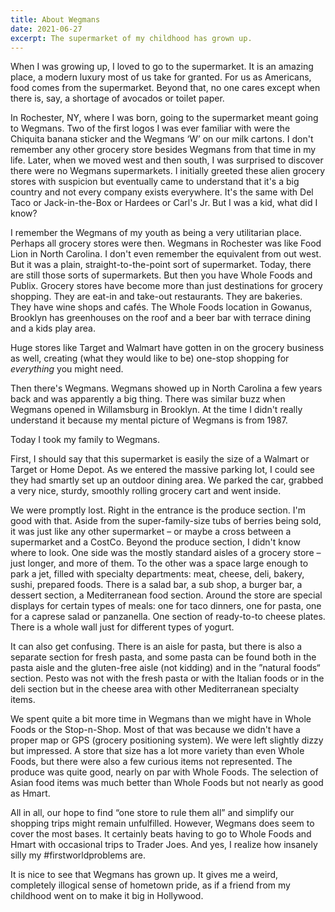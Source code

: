 ```yaml
---
title: About Wegmans
date: 2021-06-27
excerpt: The supermarket of my childhood has grown up.
---
```

<span class="dropcap">W</span>hen I was growing up, I loved to go to the supermarket. It is an amazing place, a modern luxury most of us take for granted. For us as Americans, food comes from the supermarket. Beyond that, no one cares except when there is, say, a shortage of avocados or toilet paper.

In Rochester, NY, where I was born, going to the supermarket meant going to Wegmans. Two of the first logos I was ever familiar with were the Chiquita banana sticker and the Wegmans ‘W’ on our milk cartons. I don't remember any other grocery store besides Wegmans from that time in my life. Later, when we moved west and then south, I was surprised to discover there were no Wegmans supermarkets. I initially greeted these alien grocery stores with suspicion but eventually came to understand that it's a big country and not every company exists everywhere. It's the same with Del Taco or Jack-in-the-Box or Hardees or Carl's Jr. But I was a kid, what did I know?

I remember the Wegmans of my youth as being a very utilitarian place. Perhaps all grocery stores were then. Wegmans in Rochester was like Food Lion in North Carolina. I don't even remember the equivalent from out west. But it was a plain, straight-to-the-point sort of supermarket. Today, there are still those sorts of supermarkets. But then you have Whole Foods and Publix. Grocery stores have become more than just destinations for grocery shopping. They are eat-in and take-out restaurants. They are bakeries. They have wine shops and cafés. The Whole Foods location in Gowanus, Brooklyn has greenhouses on the roof and a beer bar with terrace dining and a kids play area.

Huge stores like Target and Walmart have gotten in on the grocery business as well, creating (what they would like to be) one-stop shopping for *everything* you might need.

Then there's Wegmans. Wegmans showed up in North Carolina a few years back and was apparently a big thing. There was similar buzz when Wegmans opened in Willamsburg in Brooklyn. At the time I didn't really understand it because my mental picture of Wegmans is from 1987. 

Today I took my family to Wegmans.

First, I should say that this supermarket is easily the size of a Walmart or Target or Home Depot. As we entered the massive parking lot, I could see they had smartly set up an outdoor dining area. We parked the car, grabbed a very nice, sturdy, smoothly rolling grocery cart and went inside.

We were promptly lost. Right in the entrance is the produce section. I'm good with that. Aside from the super-family-size tubs of berries being sold, it was just like any other supermarket – or maybe a cross between a supermarket and a CostCo. Beyond the produce section, I didn't know where to look. One side was the mostly standard aisles of a grocery store – just longer, and more of them. To the other was a space large enough to park a jet, filled with specialty departments: meat, cheese, deli, bakery, sushi, prepared foods. There is a salad bar, a sub shop, a burger bar, a dessert section, a Mediterranean food section. Around the store are special displays for certain types of meals: one for taco dinners, one for pasta, one for a caprese salad or panzanella. One section of ready-to-to cheese plates. There is a whole wall just for different types of yogurt. 

It can also get confusing. There is an aisle for pasta, but there is also a separate section for fresh pasta, and some pasta can be found both in the pasta aisle and the gluten-free aisle (not kidding) and in the ”natural foods“ section. Pesto was not with the fresh pasta or with the Italian foods or in the deli section but in the cheese area with other Mediterranean specialty items.

We spent quite a bit more time in Wegmans than we might have in Whole Foods or the Stop-n-Shop. Most of that was because we didn't have a proper map or GPS (grocery positioning system). We were left slightly dizzy but impressed. A store that size has a lot more variety than even Whole Foods, but there were also a few curious items not represented. The produce was quite good, nearly on par with Whole Foods. The selection of Asian food items was much better than Whole Foods but not nearly as good as Hmart.

All in all, our hope to find “one store to rule them all” and simplify our shopping trips might remain unfulfilled. However, Wegmans does seem to cover the most bases. It certainly beats having to go to Whole Foods and Hmart with occasional trips to Trader Joes. And yes, I realize how insanely silly my #firstworldproblems are.

It is nice to see that Wegmans has grown up. It gives me a weird, completely illogical sense of hometown pride, as if a friend from my childhood went on to make it big in Hollywood.
